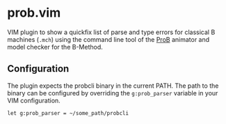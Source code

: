 # prob.vim

VIM plugin to show a quickfix list of parse and type errors for classical B
machines (```.mch```) using the command line tool of the
[ProB](http://stups.hhu.de/ProB) animator and model checker for the B-Method.

## Configuration

The plugin expects the probcli binary in the current PATH. The path to the
binary can be configured by overriding the ```g:prob_parser``` variable in your
VIM configuration.

```
let g:prob_parser = ~/some_path/probcli
```

